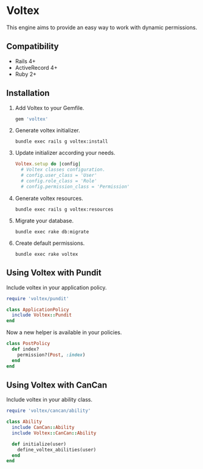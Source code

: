 # Voltex
This engine aims to provide an easy way to work with dynamic permissions.


## Compatibility
* Rails 4+
* ActiveRecord 4+
* Ruby 2+


## Installation
1. Add Voltex to your Gemfile.

    ```ruby
    gem 'voltex'
    ```

2. Generate voltex initializer.

    ```
    bundle exec rails g voltex:install
    ```

3. Update initializer according your needs.

    ```ruby
    Voltex.setup do |config|
      # Voltex classes configuration.
      # config.user_class = 'User'
      # config.role_class = 'Role'
      # config.permission_class = 'Permission'
    ```

4. Generate voltex resources.

    ```
    bundle exec rails g voltex:resources
    ```

5. Migrate your database.

    ```
    bundle exec rake db:migrate
    ```

6. Create default permissions.

    ```
    bundle exec rake voltex
    ```


## Using Voltex with Pundit
Include voltex in your application policy.
```ruby
require 'voltex/pundit'

class ApplicationPolicy
  include Voltex::Pundit
end
```
Now a new helper is available in your policies.
```ruby
class PostPolicy
  def index?
    permission?(Post, :index)
  end
end
```


## Using Voltex with CanCan
Include voltex in your ability class.
```ruby
require 'voltex/cancan/ability'

class Ability
  include CanCan::Ability
  include Voltex::CanCan::Ability

  def initialize(user)
    define_voltex_abilities(user)
  end
end
```
